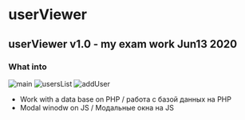 # userViewer
## userViewer v1.0 - my exam work Jun13 2020
### What into
![main](https://i.ibb.co/zVGQc7m/main.png)
![usersList](https://i.ibb.co/CPyqhGm/users-List.png)
![addUser](https://i.ibb.co/87vQpM2/addUser.png)
* Work with a data base on PHP / работа с базой данных на PHP
* Modal winodw on JS / Модальные окна на JS